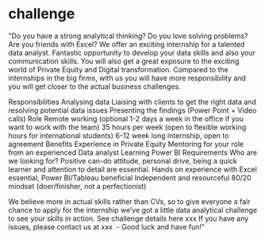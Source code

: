 # challenge
"Do you have a strong analytical thinking? Do you love solving problems? Are you friends with Excel? We offer an exciting internship for a talented data analyst.
Fantastic opportunity to develop your data skills and also your communication skills. You will also get a great exposure to the exciting world of Private Equity and Digital transformation. Compared to the internships in the big firms, with us you will have more responsibility and you will get closer to the actual business challenges.

Responsibilities
Analysing data
Liaising with clients to get the right data and resolving potential data issues
Presenting the findings (Power Point + Video calls)
Role
Remote working (optional 1-2 days a week in the office if you want to work with the team)
35 hours per week (open to flexible working hours for international students)
6-12 week long internship, open to agreement
Benefits
Experience in Private Equity
Mentoring for your role from an experienced Data analyst
Learning Power BI
Requirements
Who are we looking for?
Positive can-do attitude, personal drive, being a quick learner and attention to detail are essential.
Hands on experience with Excel essential, Power BI/Tableau beneficial
Independent and resourceful
80/20 mindset (doer/finisher, not a perfectionist)

We believe more in actual skills rather than CVs, so to give everyone a fair chance to apply for the internship we’ve got a little data analytical challenge to see your skills in action. See challenge details here xxx If you have any issues, please contact us at xxx  - Good luck and have fun!"




